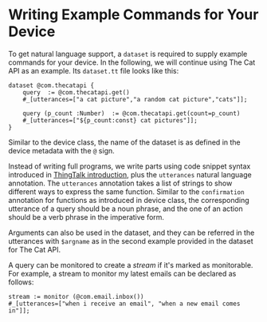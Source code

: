 # Writing Example Commands for Your Device

To get natural language support, 
a `dataset` is required to supply example commands for your device. 
In the following, we will continue using The Cat API as an example. 
Its `dataset.tt` file looks like this:

```tt
dataset @com.thecatapi {
    query  := @com.thecatapi.get()
    #_[utterances=["a cat picture","a random cat picture","cats"]];

    query (p_count :Number)  := @com.thecatapi.get(count=p_count)
    #_[utterances=["${p_count:const} cat pictures"]];
}
```

Similar to the device class, the name of the dataset is as defined in the device metadata 
with the `@` sign. 

Instead of writing full programs, we write parts using code snippet syntax introduced in 
[ThingTalk introduction](/doc/thingtalk-intro.md#code-snippet), plus the `utterances` 
natural language annotation.
The `utterances` annotation takes a list of strings to show different ways to 
express the same function. 
Similar to the `confirmation` annotation for functions as introduced in device class, 
the corresponding utterance of a query should be a noun phrase, and the one of 
an action should be a verb phrase in the imperative form.

Arguments can also be used in the dataset, and they can be referred in the 
utterances with `$argname` as in the second example provided in the dataset for The Cat API.

A query can be monitored to create a _stream_ if it's marked as monitorable.
For example, a stream to monitor my latest emails can be declared as follows:
```tt
stream := monitor (@com.email.inbox())
#_[utterances=["when i receive an email", "when a new email comes in"]];
```

